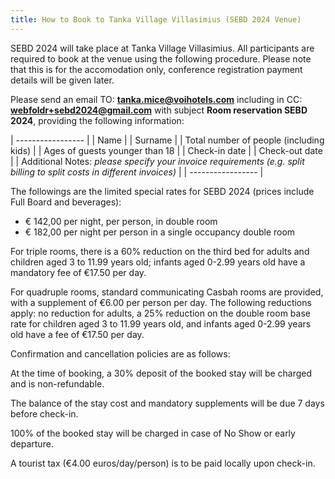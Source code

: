 ```yaml
---
title: How to Book to Tanka Village Villasimius (SEBD 2024 Venue)
---
```


SEBD 2024 will take place at Tanka Village Villasimius. All participants are required to book at the venue using the following procedure. Please note that this is for the accomodation only, conference registration payment details will be given later.

Please send an email TO: **tanka.mice@voihotels.com** including in CC: **webfoldr+sebd2024@gmail.com** with subject **Room reservation SEBD 2024**, providing the following information:

| ----------------- |
| Name  |
| Surname |
| Total number of people (including kids) |
| Ages of guests younger than 18 |
| Check-in date |
| Check-out date |
| Additional Notes: *please specify your invoice requirements (e.g. split billing to split costs in different invoices)* |
| ----------------- |


The followings are the limited special rates for SEBD 2024 (prices include Full Board and beverages):

- € 142,00 per night, per person, in double room
- € 182,00 per night per person in a single occupancy double room

For triple rooms, there is a 60% reduction on the third bed for adults and children aged 3 to 11.99 years old; infants aged 0-2.99 years old have a mandatory fee of €17.50 per day.

For quadruple rooms, standard communicating Casbah rooms are provided, with a supplement of €6.00 per person per day. The following reductions apply: no reduction for adults, a 25% reduction on the double room base rate for children aged 3 to 11.99 years old, and infants aged 0-2.99 years old have a fee of €17.50 per day.

Confirmation and cancellation policies are as follows:

At the time of booking, a 30% deposit of the booked stay will be charged and is non-refundable.

The balance of the stay cost and mandatory supplements will be due 7 days before check-in.

100% of the booked stay will be charged in case of No Show or early departure.

A tourist tax (€4.00 euros/day/person) is to be paid locally upon check-in.


